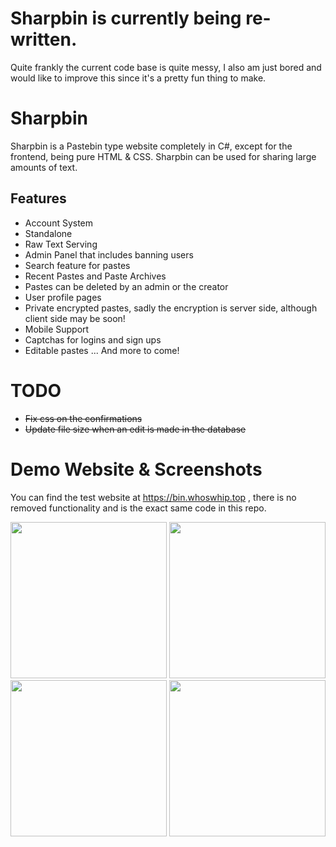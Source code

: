 # Sharpbin is currently being re-written.
Quite frankly the current code base is quite messy, I also am just bored and would like to improve this since it's a pretty fun thing to make.
# Sharpbin  
Sharpbin is a Pastebin type website completely in C#, except for the frontend, being pure HTML & CSS. 
Sharpbin can be used for sharing large amounts of text.
## Features
- Account System
- Standalone
- Raw Text Serving
- Admin Panel that includes banning users
- Search feature for pastes
- Recent Pastes and Paste Archives
- Pastes can be deleted by an admin or the creator
- User profile pages
- Private encrypted pastes, sadly the encryption is server side, although client side may be soon!
- Mobile Support
- Captchas for logins and sign ups
- Editable pastes
... And more to come!

# TODO
- ~~Fix css on the confirmations~~
- ~~Update file size when an edit is made in the database~~

# Demo Website & Screenshots
You can find the test website at https://bin.whoswhip.top , there is no removed functionality and is the exact same code in this repo.
<div>
  <img src="https://github.com/user-attachments/assets/07a28669-3f93-4f79-a3a4-652feab0bbd2" style="width: 250px;">
  <img src="https://github.com/user-attachments/assets/638d5bab-c967-4856-8ec4-47f4d907aec4" style="width: 250px;">
  <img src="https://github.com/user-attachments/assets/972b82fa-38ca-41bd-9f65-c8d291bd32e4" style="width: 250px;">
  <img src="https://github.com/user-attachments/assets/72829045-97da-453b-89c1-ed901c7d840e" style="width: 250px;">

</div>

